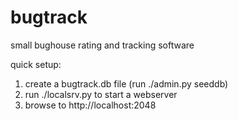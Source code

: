 bugtrack
========

small bughouse rating and tracking software

quick setup:

1. create a bugtrack.db file (run ./admin.py seeddb)
2. run ./localsrv.py to start a webserver
3. browse to http://localhost:2048

